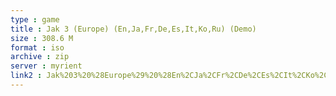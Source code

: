 ```yaml
---
type : game
title : Jak 3 (Europe) (En,Ja,Fr,De,Es,It,Ko,Ru) (Demo)
size : 308.6 M
format : iso
archive : zip
server : myrient
link2 : Jak%203%20%28Europe%29%20%28En%2CJa%2CFr%2CDe%2CEs%2CIt%2CKo%2CRu%29%20%28Demo%29
---
```

